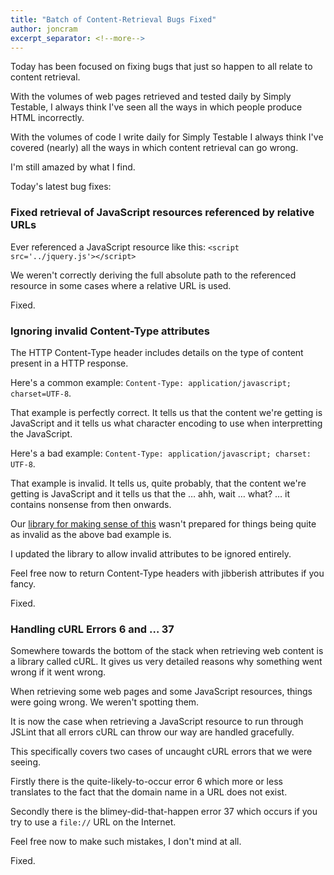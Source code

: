 ```yaml
---
title: "Batch of Content-Retrieval Bugs Fixed"
author: joncram
excerpt_separator: <!--more-->
---
```

    
Today has been focused on fixing bugs that just so happen to all relate
to content retrieval.

With the volumes of web pages retrieved and tested daily by Simply Testable,
I always think I've seen all the ways in which people produce HTML incorrectly.

With the volumes of code I write daily for Simply Testable I always think
I've covered (nearly) all the ways in which content retrieval can go wrong.

I'm still amazed by what I find.

<!--more-->

Today's latest bug fixes:

### Fixed retrieval of JavaScript resources referenced by relative URLs

Ever referenced a JavaScript resource like this: `<script src='../jquery.js'></script>`

We weren't correctly deriving the full absolute path to the referenced
resource in some cases where a relative URL is used.

Fixed.

### Ignoring invalid Content-Type attributes

The HTTP Content-Type header includes details on the type of content
present in a HTTP response.

Here's a common example: `Content-Type: application/javascript; charset=UTF-8`.

That example is perfectly correct. It tells us that the content we're getting
is JavaScript and it tells us what character encoding to use when interpretting
the JavaScript.

Here's a bad example: `Content-Type: application/javascript; charset: UTF-8`.

That example is invalid. It tells us, quite probably, that the content
we're getting is JavaScript and it tells us that the &hellip; ahh, wait &hellip;
what? &hellip; it contains nonsense from then onwards.

Our <a href="https://github.com/webignition/internet-media-type">library for making sense of this</a>
wasn't prepared for things being quite as invalid as the above bad example is.

I updated the library to allow invalid attributes to be ignored entirely.

Feel free now to return Content-Type headers with jibberish attributes if you fancy.

Fixed.

### Handling cURL Errors 6 and &hellip; 37

Somewhere towards the bottom of the stack when retrieving web content
is a library called cURL. It gives us very detailed reasons why something
went wrong if it went wrong.

When retrieving some web pages and some JavaScript resources, things were
going wrong. We weren't spotting them.

It is now the case when retrieving a JavaScript resource to run through JSLint
that all errors cURL can throw our way are handled gracefully.

This specifically covers two cases of uncaught cURL errors that we were seeing.

Firstly there is
the quite-likely-to-occur error 6 which more or less translates to the fact
that the domain name in a URL does not exist.

Secondly there is
the blimey-did-that-happen error 37 which occurs if you try to use a `file://`
URL on the Internet.

Feel free now to make such mistakes, I don't mind at all.

Fixed.

